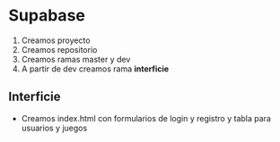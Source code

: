 # Supabase
1. Creamos proyecto
2. Creamos repositorio
3. Creamos ramas master y dev
4. A partir de dev creamos rama **interficie**

## Interficie
- Creamos index.html con formularios de login y registro y tabla para usuarios y juegos